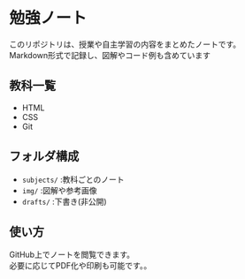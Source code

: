 # 勉強ノート
このリポジトリは、授業や自主学習の内容をまとめたノートです。  
Markdown形式で記録し、図解やコード例も含めています
## 教科一覧
- HTML
- CSS
- Git

## フォルダ構成
- `subjects/` :教科ごとのノート
- `img/` :図解や参考画像
- `drafts/` :下書き(非公開)

## 使い方
GitHub上でノートを閲覧できます。  
必要に応じてPDF化や印刷も可能です。。